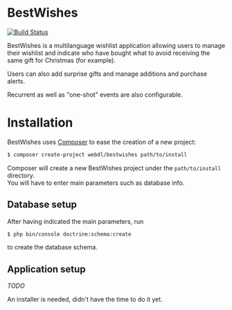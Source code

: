 BestWishes
=============


[![Build Status](https://travis-ci.org/kissifrot/BestWishes.svg?branch=master)](https://travis-ci.org/travis-ci-examples/php)

BestWishes is a multilanguage wishlist application allowing users to manage their wishlist and indicate who have bought what to avoid receiving the same gift for Christmas (for example).

Users can also add surprise gifts and manage additions and purchase alerts.

Recurrent as well as "one-shot" events are also configurable.

# Installation

BestWishes uses [Composer](http://getcomposer.org/) to ease the creation of a new project:

```sh
$ composer create-project webdl/bestwishes path/to/install
```

Composer will create a new BestWishes project under the `path/to/install` directory.  
You will have to enter main parameters such as database info.

## Database setup

After having indicated the main parameters, run

```sh
$ php bin/console doctrine:schema:create
```
to create the database schema.

## Application setup

_TODO_


An installer is needed, didn't have the time to do it yet.



